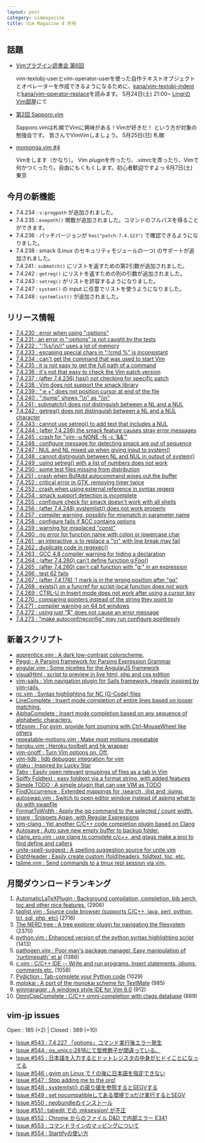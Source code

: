 ```yaml
---
layout: post
category: vimmagazine
title: Vim Magazine 4 月号
---
```


## 話題

- [Vimプラグイン読書会 第6回](http://haya14busa.github.io/reading-vimplugin/)

  vim-textobj-userとvim-operator-userを使った自作テキストオブジェクトとオペレーターを作成できるようになるために、[kana/vim-textobj-indent](https://github.com/kana/vim-textobj-indent)と[kana/vim-operator-replace](https://github.com/kana/vim-operator-replace)を読みます。
  5月24日(土) 21:00~ [LingrのVim部屋](http://lingr.com/room/vim)にて

- [第2回 Sapporo.vim](http://atnd.org/events/49000)

  Sapporo.vimは札幌でVimに興味がある！Vimが好きだ！ という方が対象の勉強会です。 皆さんでVimVimしましょう。
  5月25日(日) 札幌

- [momonga.vim #4](http://connpass.com/event/6108/)

  Vimをします（かなり）。
  Vim pluginを作ったり、.vimrcを弄ったり、Vimで何かつくったり。自由にもくもくします。初心者歓迎ですよっ
  6月7日(土) 東京

## 今月の新機能

- 7.4.234 : `v:progpath` が追加されました。
- 7.4.235 : `exepath()` 関数が追加されました。コマンドのフルパスを得ることができます。
- 7.4.236 : パッチバージョンが `has("patch-7.4.123")` で確認できるようになりました。
- 7.4.238 : smack (Linux のセキュリティモジュールの一つ) のサポートが追加されました。
- 7.4.241 : `submatch()` にリストを返すための第2引数が追加されました。
- 7.4.242 : `getreg()` にリストを返すための別の引数が追加されました。
- 7.4.243 : `setreg()` がリストを許容するようになりました。
- 7.4.247 : `system()` の input に任意でリストを使うようになりました。
- 7.4.248 : `systemlist()` が追加されました。

## リリース情報

- [7.4.230 : error when using ":options"](https://github.com/vim/vim/commit/e7a88a8d4ebd2419ad926578ddc0ee4bf43cf069)
- [7.4.231 : an error in ":options" is not caught by the tests](https://github.com/vim/vim/commit/efa304d760640e5c575bef97d689f7c360b20779)
- [7.4.232 : ":%s/\\n//" uses a lot of memory](https://github.com/vim/vim/commit/fd3fe98b78edb10f2d439b0c6d56e6d70eecb92d)
- [7.4.233 : escaping special chars in ":!cmd %" is inconsistant](https://github.com/vim/vim/commit/31b7d38611541030fe54898a7d8b6a714fa0fa59)
- [7.4.234 : can't get the command that was used to start Vim](https://github.com/vim/vim/commit/a1706c958e69086f5c9eb7d79779ed839441ff60)
- [7.4.235 : it is not easy to get the full path of a command](https://github.com/vim/vim/commit/c7f025536e9e5b7b95b55d09094febb627395d05)
- [7.4.236 : it's not that easy to check the Vim patch version](https://github.com/vim/vim/commit/7f3be402cecb458ac2a8d385bb7303d8b27f9af4)
- [7.4.237 : (after 7.4.236) has() not checking for specific patch](https://github.com/vim/vim/commit/6716d9af113a5c4bcc7fdf8fd24f3d633db386c7)
- [7.4.238 : Vim does not support the smack library](https://github.com/vim/vim/commit/5bd32f47ec5121a5485d180add1dacb73472e4b2)
- [7.4.239 : ":e +" does not position cursor at end of the file](https://github.com/vim/vim/commit/3e45159ceb465082c183e79e2547cb6cc408167e)
- [7.4.240 : ":tjump" shows "\\n" as "\\\\n"](https://github.com/vim/vim/commit/fe5aab63feb2b03656700d3738d46a19e99edde0)
- [7.4.241 : submatch() does not distinguish between a NL and a NUL](https://github.com/vim/vim/commit/41571769c9a236fd07b333a5eb98c461636b466c)
- [7.4.242 : getreg() does not distinguish between a NL and a NUL character](https://github.com/vim/vim/commit/b7cb42bc3878fcb62ed407f47f0a2cc960aa7c1e)
- [7.4.243 : cannot use setreg() to add text that includes a NUL](https://github.com/vim/vim/commit/5a50c2255c447838d08d3b4895a3be3a41cd8eda)
- [7.4.244 : (after 7.4.238) the smack feature causes stray error messages](https://github.com/vim/vim/commit/57a728d1df7451f5b2b6b1f933182b5af9513d83)
- [7.4.245 : crash for "vim -u NONE -N  -c '&&'"](https://github.com/vim/vim/commit/21e854e5ce08ad419441136b1698d535ff818a72)
- [7.4.246 : configure message for detecting smack are out of sequence](https://github.com/vim/vim/commit/4ed89cdf41cf3d509fd30e6f7c577a7c090679a9)
- [7.4.247 : NUL and NL mixed up when giving input to system()](https://github.com/vim/vim/commit/57ebe6e2f94edad6adc43246d98919e728095211)
- [7.4.248 : cannot distinguish between NL and NUL in output of system()](https://github.com/vim/vim/commit/39c29ed5118ab513554d1d51d6a98e65f32784ba)
- [7.4.249 : using setreg() with a list of numbers does not work](https://github.com/vim/vim/commit/7d647820ed7c747bbc5618366ce6dfcf0006398d)
- [7.4.250 : some test files missing from distribution](https://github.com/vim/vim/commit/e9a54227f93bd658988d853684aa24529af9414b)
- [7.4.251 : crash when BufAdd autocommand wipes out the buffer](https://github.com/vim/vim/commit/4c7ab1bb5722de662db04550b74256671f20c4a2)
- [7.4.252 : critical error in GTK, removing timer twice](https://github.com/vim/vim/commit/7bcdb7d1669b0a37cd86446dab0c66f2e1971fa7)
- [7.4.253 : crash when using external reference in syntax regexp ](https://github.com/vim/vim/commit/5a4e160ce423f56456227c3d7d8d8a069120b377)
- [7.4.254 : smack support detection is incomplete](https://github.com/vim/vim/commit/c09551ab796af1f8aa19338d99e49267860fcd9c)
- [7.4.255 : configure check for smack doesn't work with all shells](https://github.com/vim/vim/commit/e29b1feead084f19e862bd719f140a490e3ed7f2)
- [7.4.256 : (after 7.4.248) systemlist() does not work properly](https://github.com/vim/vim/commit/b21a29be56fb0e125d9f736bfdef8dde5a1ceae0)
- [7.4.257 : compiler warning, possibly for mismatch in parameter name](https://github.com/vim/vim/commit/0eac828ab0199a639dd3657558fe9ed1411f43cd)
- [7.4.258 : configure fails if $CC contains options](https://github.com/vim/vim/commit/c8836f702532b0bc3dd16972e6b504a7340e90e2)
- [7.4.259 : warning for misplaced "const"](https://github.com/vim/vim/commit/62f167f716beb8bfeaadb8ec506a257827f701a2)
- [7.4.260 : no error for function name with colon or lowercase char](https://github.com/vim/vim/commit/9bdfb0025cba78c7a917f7f9420fe00136918e1c)
- [7.4.261 : an interactive :s to replace a "\\n" with line break may fail](https://github.com/vim/vim/commit/93fc481b578b18c282e60d251455685602449526)
- [7.4.262 : duplicate code in regexec()](https://github.com/vim/vim/commit/2af78a14088a158208eab0853201b8ce07b2ac03)
- [7.4.263 : GCC 4.8 compiler warning for hiding a declaration](https://github.com/vim/vim/commit/163d0da508d1a206e6a6ee7e2a34fa0a583ae16c)
- [7.4.264 : (after 7.4.260) can't define function g:Foo()](https://github.com/vim/vim/commit/eccb7fc3158877d93194e6b7c0f7e542b4544137)
- [7.4.265 : (after 7.4.260) can't call function with "g:" in an expression](https://github.com/vim/vim/commit/a4f317df89e662a964197f2d586ac24cf801f14f)
- [7.4.266 : test 62 fails](https://github.com/vim/vim/commit/33e87789a740fadcae473c60a00de2a13c55a7d0)
- [7.4.267 : (after 7.4.178) '\[ mark is in the wrong position after "gq"](https://github.com/vim/vim/commit/d69bd9af3ccf5edd2138fb7abd68d35f7b84ef7e)
- [7.4.268 : exists() on a funcref for script-local function does not work](https://github.com/vim/vim/commit/355a95a079d3c8c64cf496df434741891d07985a)
- [7.4.269 : CTRL-U in Insert mode does not work after using a cursor key](https://github.com/vim/vim/commit/3d1956bcc9b2f606a8b6b03b3852a6eed9847348)
- [7.4.270 : comparing pointers instead of the string they point to](https://github.com/vim/vim/commit/1ff32c5c2cec3597a5695ca79825ab53441dbf06)
- [7.4.271 : compiler warning on 64 bit windows](https://github.com/vim/vim/commit/121f9bdde4a474ae729fd0b1e5fc9ad1ffcd8651)
- [7.4.272 : using just "$" does not cause an error message](https://github.com/vim/vim/commit/e512c8c049c2e5768c0ea86531093224e2919955)
- [7.4.273 : "make autoconf/reconfig" may run configure pointlessly](https://github.com/vim/vim/commit/b96c69d80e626f1f06ed8646c679968af1a1d923)

## 新着スクリプト

- [apprentice.vim : A dark low-contrast colorscheme.](http://www.vim.org/scripts/script.php?script_id=4905)
- [Peggi : A Parsing framework for Parsing Expression Grammar](http://www.vim.org/scripts/script.php?script_id=4906)
- [angular.vim : Some niceties for the AngularJS framework](http://www.vim.org/scripts/script.php?script_id=4907)
- [visualHtml : script to preview in live html, php and css edition](http://www.vim.org/scripts/script.php?script_id=4908)
- [vim-sails : Vim navigation plugin for Sails framework. Heavily inspired by vim-rails.](http://www.vim.org/scripts/script.php?script_id=4909)
- [nc.vim : Syntax highlighting for NC (G-Code) files](http://www.vim.org/scripts/script.php?script_id=4910)
- [LineComplete : Insert mode completion of entire lines based on looser matching.](http://www.vim.org/scripts/script.php?script_id=4911)
- [AlphaComplete : Insert mode completion based on any sequence of alphabetic characters.](http://www.vim.org/scripts/script.php?script_id=4912)
- [ttfzoom : For gvim, provide font zooming with Ctrl-MouseWheel like others](http://www.vim.org/scripts/script.php?script_id=4913)
- [repeatable-motions.vim : Make most motions repeatable](http://www.vim.org/scripts/script.php?script_id=4914)
- [heroku.vim : Heroku toolbelt and hk wrapper](http://www.vim.org/scripts/script.php?script_id=4915)
- [vim-onoff : Turn Vim options on. Off.](http://www.vim.org/scripts/script.php?script_id=4916)
- [vim-lldb : lldb debugger integration for vim](http://www.vim.org/scripts/script.php?script_id=4917)
- [otaku : Inspired by Lucky Star](http://www.vim.org/scripts/script.php?script_id=4918)
- [Tabv : Easily open relevant groupings of files as a tab in Vim](http://www.vim.org/scripts/script.php?script_id=4919)
- [Spiffy Foldtext : easy foldtext via a format string, with added features](http://www.vim.org/scripts/script.php?script_id=4920)
- [Simple TODO : A simple plugin that can use VIM as TODO](http://www.vim.org/scripts/script.php?script_id=4921)
- [FindOccurrence : Extended mappings for :isearch, :ilist and :ijump.](http://www.vim.org/scripts/script.php?script_id=4922)
- [autoswap.vim : Switch to open editor window instead of asking what to do with swapfile](http://www.vim.org/scripts/script.php?script_id=4923)
- [FormatToWidth : Apply the gq command to the selected / count width.](http://www.vim.org/scripts/script.php?script_id=4924)
- [snare : Snippets Again, with Regular Expressions](http://www.vim.org/scripts/script.php?script_id=4925)
- [vim-clang : Yet another C/C++ code completion plugin based on Clang](http://www.vim.org/scripts/script.php?script_id=4926)
- [Autosave : Auto save new empty buffer to backup folder.](http://www.vim.org/scripts/script.php?script_id=4927)
- [clang&#x5f;pro.vim : use clang  to complete c/c++ ,and gtags make a proj to find define and callers](http://www.vim.org/scripts/script.php?script_id=4928)
- [unite-spell-suggest : A spelling suggestion source for unite.vim](http://www.vim.org/scripts/script.php?script_id=4929)
- [EightHeader : Easily create custom (fold)headers, foldtext, toc, etc.](http://www.vim.org/scripts/script.php?script_id=4930)
- [tslime.vim : Send commands to a tmux repl session via vim.](http://www.vim.org/scripts/script.php?script_id=4931)

## 月間ダウンロードランキング

1. [AutomaticLaTeXPlugin : Background compilation, completion, bib serch, toc and other nice features.](http://www.vim.org/scripts/script.php?script_id=2945) (2906)
2. [taglist.vim : Source code browser (supports C/C++, java, perl, python, tcl, sql, php, etc)](http://www.vim.org/scripts/script.php?script_id=273) (2716)
3. [The NERD tree : A tree explorer plugin for navigating the filesystem](http://www.vim.org/scripts/script.php?script_id=1658) (2370)
4. [python.vim : Enhanced version of the python syntax highlighting script](http://www.vim.org/scripts/script.php?script_id=790) (1413)
5. [pathogen.vim : Poor man's package manager. Easy manipulation of 'runtimepath' et al](http://www.vim.org/scripts/script.php?script_id=2332) (1386)
6. [c.vim : C/C++ IDE --  Write and run programs. Insert statements, idioms, comments etc.](http://www.vim.org/scripts/script.php?script_id=213) (1058)
7. [Pydiction : Tab-complete your Python code](http://www.vim.org/scripts/script.php?script_id=850) (1029)
8. [molokai : A port of the monokai scheme for TextMate](http://www.vim.org/scripts/script.php?script_id=2340) (985)
9. [winmanager : A windows style IDE for Vim 6.0](http://www.vim.org/scripts/script.php?script_id=95) (912)
10. [OmniCppComplete : C/C++ omni-completion with ctags database](http://www.vim.org/scripts/script.php?script_id=1520) (889)

## vim-jp issues

Open : 185 (+2) | Closed : 369 (+10)

- [Issue #543 : 7.4.227 「options」コマンド実行後エラー発生](https://github.com/vim-jp/issues/issues/543)
- [Issue #544 : os&#x5f;unix.c:2818にて型修飾子が間違っている。](https://github.com/vim-jp/issues/issues/544)
- [Issue #545 : 日本語を入力するとドットレジスタの中身がヒドイことになってる](https://github.com/vim-jp/issues/issues/545)
- [Issue #546 : gvim on Linux で f の後に日本語を指定できない](https://github.com/vim-jp/issues/issues/546)
- [Issue #547 : Stop adding me to the org!](https://github.com/vim-jp/issues/issues/547)
- [Issue #548 : systemlist() の戻り値を参照するとSEGVする](https://github.com/vim-jp/issues/issues/548)
- [Issue #549 : set nocompatibleしてある環境で:sだけ実行するとSEGV](https://github.com/vim-jp/issues/issues/549)
- [Issue #550 : neobundleのインストール](https://github.com/vim-jp/issues/issues/550)
- [Issue #551 : tabedit での :mksession! が不正](https://github.com/vim-jp/issues/issues/551)
- [Issue #552 : Chrome からのファイル D&D で内部エラー E341](https://github.com/vim-jp/issues/issues/552)
- [Issue #553 : コマンドラインのマッピングについて](https://github.com/vim-jp/issues/issues/553)
- [Issue #554 : Startifyの使い方](https://github.com/vim-jp/issues/issues/554)

